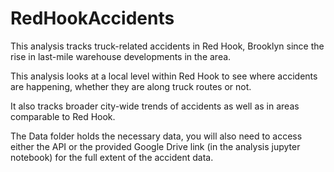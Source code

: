 # RedHookAccidents
This analysis tracks truck-related accidents in Red Hook, Brooklyn since the rise in last-mile warehouse developments in the area.

This analysis looks at a local level within Red Hook to see where accidents are happening, whether they are along truck routes or not. 

It also tracks broader city-wide trends of accidents as well as in areas comparable to Red Hook.

The Data folder holds the necessary data, you will also need to access either the API or the provided Google Drive link (in the analysis jupyter notebook) for the full extent of the accident data.

